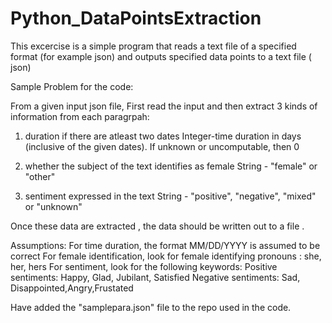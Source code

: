 # Python_DataPointsExtraction

This excercise is a simple program that reads a text file of a specified format (for example json) and outputs specified data points to a text file ( json)

Sample Problem for the code:

From a given input json file, First read the input and then extract 3 kinds of information from each paragrpah:
1) duration if there are atleast two dates
  Integer-time duration in days (inclusive of the given dates). If unknown or uncomputable, then 0

2) whether the subject of the text identifies as female 
  String - "female" or "other"

3) sentiment expressed in the text
  String - "positive", "negative", "mixed" or "unknown"
  
Once these data are extracted , the data should be written out to a file .

Assumptions:
For time duration, the format MM/DD/YYYY is assumed to be correct
For female identification, look for female identifying pronouns : she, her, hers
For sentiment, look for the following keywords:
  Positive sentiments: Happy, Glad, Jubilant, Satisfied
  Negative sentiments: Sad, Disappointed,Angry,Frustated
  
  
Have added the "samplepara.json" file to the repo used in the code.
  
